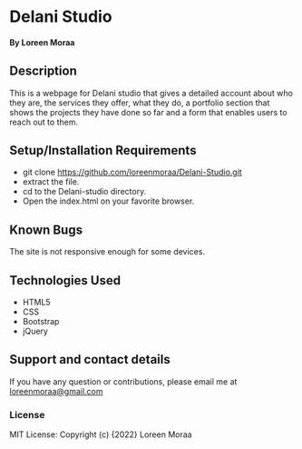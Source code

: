 # Delani Studio
#### By Loreen Moraa
## Description
This is a webpage for Delani studio that gives a detailed account about who they are, the services they offer, what they do, a portfolio section that shows the projects they have done so far and a form that enables users to reach out to them. 
## Setup/Installation Requirements
* git clone https://github.com/loreenmoraa/Delani-Studio.git
* extract the file.
* cd to the Delani-studio directory.
* Open the index.html on your favorite browser.
## Known Bugs
The site is not responsive enough for some devices.
## Technologies Used
* HTML5
* CSS
* Bootstrap
* jQuery
## Support and contact details
If you have any question or contributions, please email me at loreenmoraa@gmail.com
### License
MIT License:
Copyright (c) {2022} Loreen Moraa
